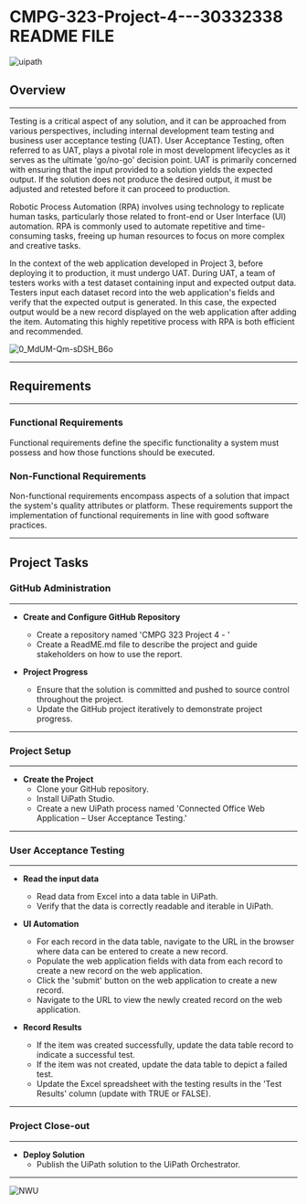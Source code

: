 # CMPG-323-Project-4---30332338 README FILE
 ![uipath](https://github.com/Madzivhandila/CMPG-323-Project-4---30332338/assets/75025282/03f65575-8b45-485a-b62b-3756486f34f5)


## Overview
**************************************************************************************************
Testing is a critical aspect of any solution, and it can be approached from various perspectives, including internal development team testing and business user acceptance testing (UAT). User Acceptance Testing, often referred to as UAT, plays a pivotal role in most development lifecycles as it serves as the ultimate 'go/no-go' decision point. UAT is primarily concerned with ensuring that the input provided to a solution yields the expected output. If the solution does not produce the desired output, it must be adjusted and retested before it can proceed to production.

Robotic Process Automation (RPA) involves using technology to replicate human tasks, particularly those related to front-end or User Interface (UI) automation. RPA is commonly used to automate repetitive and time-consuming tasks, freeing up human resources to focus on more complex and creative tasks.

In the context of the web application developed in Project 3, before deploying it to production, it must undergo UAT. During UAT, a team of testers works with a test dataset containing input and expected output data. Testers input each dataset record into the web application's fields and verify that the expected output is generated. In this case, the expected output would be a new record displayed on the web application after adding the item. Automating this highly repetitive process with RPA is both efficient and recommended.


![0_MdUM-Qm-sDSH_B6o](https://github.com/Madzivhandila/CMPG-323-Project-4---30332338/assets/75025282/7e1a81fe-18e0-436d-8e9e-fb2ad70fee29)


**************************************************************************************************
## Requirements
**************************************************************************************************
### Functional Requirements
Functional requirements define the specific functionality a system must possess and how those functions should be executed.

### Non-Functional Requirements
Non-functional requirements encompass aspects of a solution that impact the system's quality attributes or platform. These requirements support the implementation of functional requirements in line with good software practices.
**************************************************************************************************
## Project Tasks

### GitHub Administration
**************************************************************************************************
- **Create and Configure GitHub Repository**
  - Create a repository named 'CMPG 323 Project 4 - <add your student number>'
  - Create a ReadME.md file to describe the project and guide stakeholders on how to use the report.

- **Project Progress**
  - Ensure that the solution is committed and pushed to source control throughout the project.
  - Update the GitHub project iteratively to demonstrate project progress.
**************************************************************************************************
### Project Setup
**************************************************************************************************
- **Create the Project**
  - Clone your GitHub repository.
  - Install UiPath Studio.
  - Create a new UiPath process named 'Connected Office Web Application – User Acceptance Testing.'
**************************************************************************************************
### User Acceptance Testing
**************************************************************************************************
- **Read the input data**
  - Read data from Excel into a data table in UiPath.
  - Verify that the data is correctly readable and iterable in UiPath.

- **UI Automation**
  - For each record in the data table, navigate to the URL in the browser where data can be entered to create a new record.
  - Populate the web application fields with data from each record to create a new record on the web application.
  - Click the 'submit' button on the web application to create a new record.
  - Navigate to the URL to view the newly created record on the web application.

- **Record Results**
  - If the item was created successfully, update the data table record to indicate a successful test.
  - If the item was not created, update the data table to depict a failed test.
  - Update the Excel spreadsheet with the testing results in the 'Test Results' column (update with TRUE or FALSE).
**************************************************************************************************
### Project Close-out
**************************************************************************************************
- **Deploy Solution**
  - Publish the UiPath solution to the UiPath Orchestrator.
**************************************************************************************************
![NWU](https://github.com/Madzivhandila/CMPG-323-Project-4---30332338/assets/75025282/95f091f2-987a-44c4-9d42-772ea226f896)

